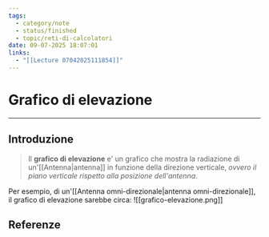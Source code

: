 ```yaml
---
tags:
  - category/note
  - status/finished
  - topic/reti-di-calcolatori
date: 09-07-2025 18:07:01
links:
  - "[[Lecture 07042025111854]]"
---
```

# Grafico di elevazione
---
## Introduzione
> Il **grafico di elevazione** e' un grafico che mostra la radiazione di un'[[Antenna|antenna]] in funzione della direzione verticale, _ovvero il piano verticale rispetto alla posizione dell'antenna_.

Per esempio, di un'[[Antenna omni-direzionale|antenna omni-direzionale]], il grafico di elevazione sarebbe circa:
![[grafico-elevazione.png]]

## Referenze